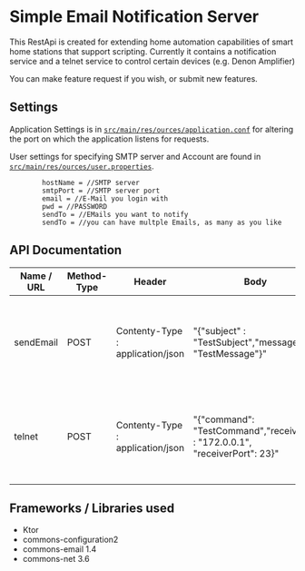 # Simple Email Notification Server

This RestApi is created for extending home automation capabilities of smart home stations that support scripting.
Currently it contains a notification service and a telnet service to control certain devices (e.g. Denon Amplifier)

You can make feature request if you wish, or submit new features. 

## Settings
Application Settings is in [`src/main/res/ources/application.conf`](https://github.com/x3lq/notificationserver/blob/master/src/main/resources/application.conf "src/main/res/ources/application.conf") for altering the port on which the application listens for requests.

User settings for specifying SMTP server and Account are found in [`src/main/res/ources/user.properties`](https://github.com/x3lq/notificationserver/blob/master/src/main/resources/user.properties "`src/main/res/ources/user.properties`").
```
        hostName = //SMTP server
        smtpPort = //SMTP server port
        email = //E-Mail you login with
        pwd = //PASSWORD
        sendTo = //EMails you want to notify
        sendTo = //you can have multple Emails, as many as you like
```

## API Documentation
|  Name / URL  | Method-Type  | Header  | Body  | Functionality  |
| ------------ | ------------ | ------------ | ------------ | ------------ |
| sendEmail  | POST  | Contenty-Type : application/json  | "{"subject" : "TestSubject","message" : "TestMessage"}"  | Send email to list of definde emails with the Subject and Message from the POST-Body |
| telnet  | POST  | Contenty-Type : application/json  | "{"command": "TestCommand","receiverIp" : "172.0.0.1", "receiverPort": 23}"  | Opens a Telnet Connection and sends the specified command to the telnet server  |



## Frameworks / Libraries used
- Ktor
- commons-configuration2
- commons-email 1.4
- commons-net 3.6
